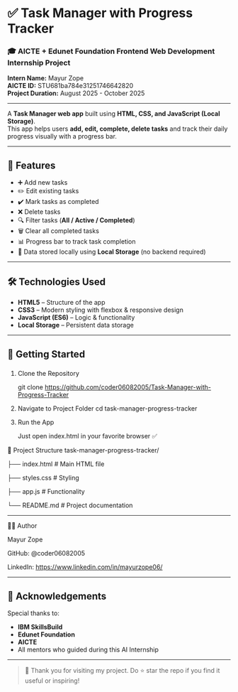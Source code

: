 # ✅ Task Manager with Progress Tracker

### 🎓 AICTE + Edunet Foundation Frontend Web Development Internship Project  
**Intern Name:** Mayur Zope                 
**AICTE ID:** STU681ba784e31251746642820  
**Project Duration:** August 2025 - October 2025

---

A **Task Manager web app** built using **HTML, CSS, and JavaScript (Local Storage)**.  
This app helps users **add, edit, complete, delete tasks** and track their daily progress visually with a progress bar.

---

## 🌟 Features

- ➕ Add new tasks
- ✏️ Edit existing tasks
- ✔️ Mark tasks as completed
- ❌ Delete tasks
- 🔍 Filter tasks (**All / Active / Completed**)
- 🗑️ Clear all completed tasks
- 📊 Progress bar to track task completion
- 💾 Data stored locally using **Local Storage** (no backend required)

---

## 🛠️ Technologies Used

- **HTML5** – Structure of the app
- **CSS3** – Modern styling with flexbox & responsive design
- **JavaScript (ES6)** – Logic & functionality
- **Local Storage** – Persistent data storage

---

## 🚀 Getting Started

###

1. Clone the Repository

   git clone https://github.com/coder06082005/Task-Manager-with-Progress-Tracker

2. Navigate to Project Folder
   cd task-manager-progress-tracker

3. Run the App

   Just open index.html in your favorite browser ✅

📂 Project Structure
task-manager-progress-tracker/

├── index.html      # Main HTML file

├── styles.css      # Styling

├── app.js          # Functionality

└── README.md       # Project documentation

---

👨‍💻 Author

Mayur Zope

GitHub: @coder06082005

LinkedIn: https://www.linkedin.com/in/mayurzope06/

---

## 🏁 Acknowledgements

Special thanks to:
- **IBM SkillsBuild**
- **Edunet Foundation**
- **AICTE**
- All mentors who guided during this AI Internship

---

> 🙏 Thank you for visiting my project. Do ⭐ star the repo if you find it useful or inspiring!

